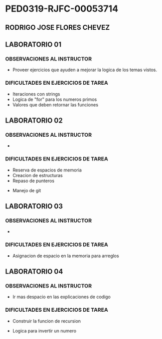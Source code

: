 # PED0319-RJFC-00053714

## RODRIGO JOSE FLORES CHEVEZ

## LABORATORIO 01

### OBSERVACIONES AL INSTRUCTOR

- Proveer ejercicios que ayuden a mejorar la logica de los temas vistos.

### DIFICULTADES EN EJERCICIOS DE TAREA

- Iteraciones con strings
- Logica de "for" para los numeros primos
- Valores que deben retornar las funciones

## LABORATORIO 02

### OBSERVACIONES AL INSTRUCTOR

-

### DIFICULTADES EN EJERCICIOS DE TAREA

- Reserva de espacios de memoria
- Creacion de estructuras
- Repaso de punteros

* Manejo de git

## LABORATORIO 03

### OBSERVACIONES AL INSTRUCTOR

*

### DIFICULTADES EN EJERCICIOS DE TAREA

- Asignacion de espacio en la memoria para arreglos

## LABORATORIO 04

### OBSERVACIONES AL INSTRUCTOR

* Ir mas despacio en las explicaciones de codigo


### DIFICULTADES EN EJERCICIOS DE TAREA

- Construir la funcion de recursion
* Logica para invertir un numero
